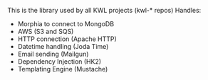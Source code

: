 This is the library used by all KWL projects (kwl-* repos)
Handles:
* Morphia to connect to MongoDB
* AWS (S3 and SQS)
* HTTP connection (Apache HTTP)
* Datetime handling (Joda Time)
* Email sending (Mailgun)
* Dependency Injection (HK2)
* Templating Engine (Mustache)
